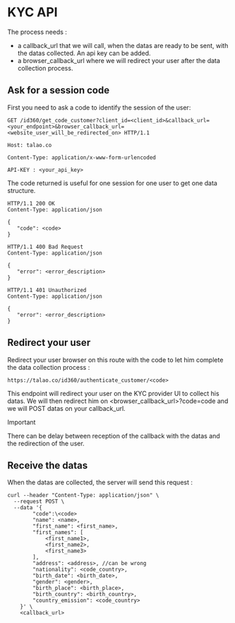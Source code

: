 # KYC API

The process needs :
- a callback_url that we will call, when the datas are ready to be sent, with the datas collected. An api key can be added.
- a browser_callback_url where we will redirect your user after the data collection process. 

## Ask for a session code

First you need to ask a code to identify the session of the user:

```
GET /id360/get_code_customer?client_id=<client_id>&callback_url=<your_endpoint>&browser_callback_url=<website_user_will_be_redirected_on> HTTP/1.1

Host: talao.co

Content-Type: application/x-www-form-urlencoded

API-KEY : <your_api_key> 
```

The code returned is useful for one session for one user to get one data structure.

```
HTTP/1.1 200 OK
Content-Type: application/json

{
   "code": <code>
}
```


```
HTTP/1.1 400 Bad Request
Content-Type: application/json

{
   "error": <error_description>
}
```


```
HTTP/1.1 401 Unauthorized
Content-Type: application/json

{
   "error": <error_description>
}
```


## Redirect your user

Redirect your user browser on this route with the code to let him complete the data collection process :

`https://talao.co/id360/authenticate_customer/<code>`

This endpoint will redirect your user on the KYC provider UI to collect his datas. We will then redirect him on <browser_callback_url>?code=code and we will POST datas on your callback_url.

> [!IMPORTANT]
> There can be delay between reception of the callback with the datas and the redirection of the user.

## Receive the datas

When the datas are collected, the server will send this request :

```
curl --header "Content-Type: application/json" \
  --request POST \
  --data '{
        "code":\<code>
        "name": <name>,
        "first_name": <first_name>,
        "first_names": [
            <first_name1>,
            <first_name2>,
            <first_name3>
        ],
        "address": <address>, //can be wrong
        "nationality": <code_country>,
        "birth_date": <birth_date>,
        "gender": <gender>,
        "birth_place": <birth_place>,
        "birth_country": <birth_country>,
        "country_emission": <code_country>
    }' \
    <callback_url>
```